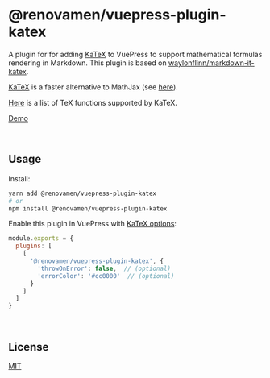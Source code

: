 # @renovamen/vuepress-plugin-katex

A plugin for for adding [KaTeX](https://katex.org/) to VuePress to support mathematical formulas rendering in Markdown. This plugin is based on [waylonflinn/markdown-it-katex](https://github.com/waylonflinn/markdown-it-katex).

[KaTeX](https://katex.org/) is a faster alternative to MathJax (see [here](https://www.intmath.com/cg5/katex-mathjax-comparison.php)).

[Here](https://katex.org/docs/supported.html) is a list of TeX functions supported by KaTeX.

[Demo](https://vuepress-theme-gungnir.vercel.app/zh/docs/plugins/katex.html)


&nbsp;

## Usage

Install:

```bash
yarn add @renovamen/vuepress-plugin-katex
# or
npm install @renovamen/vuepress-plugin-katex
```

Enable this plugin in VuePress with [KaTeX options](https://katex.org/docs/options.html):

```js
module.exports = {
  plugins: [
    [
      '@renovamen/vuepress-plugin-katex', {
        'throwOnError': false,  // (optional)
        'errorColor': '#cc0000'  // (optional)
      }
    ]
  ]
}
```

&nbsp;

## License

[MIT](LICENSE)
